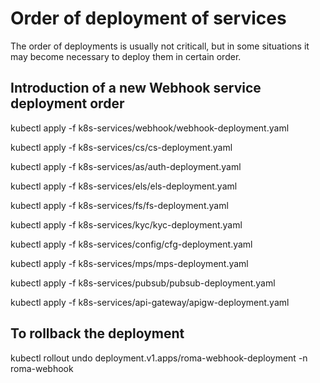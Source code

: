 # Order of deployment of services

The order of deployments is usually not criticall, but in some situations it may become necessary to deploy them in certain order.

## Introduction of a new Webhook service deployment order

kubectl apply -f k8s-services/webhook/webhook-deployment.yaml

kubectl apply -f k8s-services/cs/cs-deployment.yaml

kubectl apply -f k8s-services/as/auth-deployment.yaml

kubectl apply -f k8s-services/els/els-deployment.yaml

kubectl apply -f k8s-services/fs/fs-deployment.yaml

kubectl apply -f k8s-services/kyc/kyc-deployment.yaml

kubectl apply -f k8s-services/config/cfg-deployment.yaml

kubectl apply -f k8s-services/mps/mps-deployment.yaml

kubectl apply -f k8s-services/pubsub/pubsub-deployment.yaml

kubectl apply -f k8s-services/api-gateway/apigw-deployment.yaml

## To rollback the deployment

kubectl rollout undo deployment.v1.apps/roma-webhook-deployment -n roma-webhook
